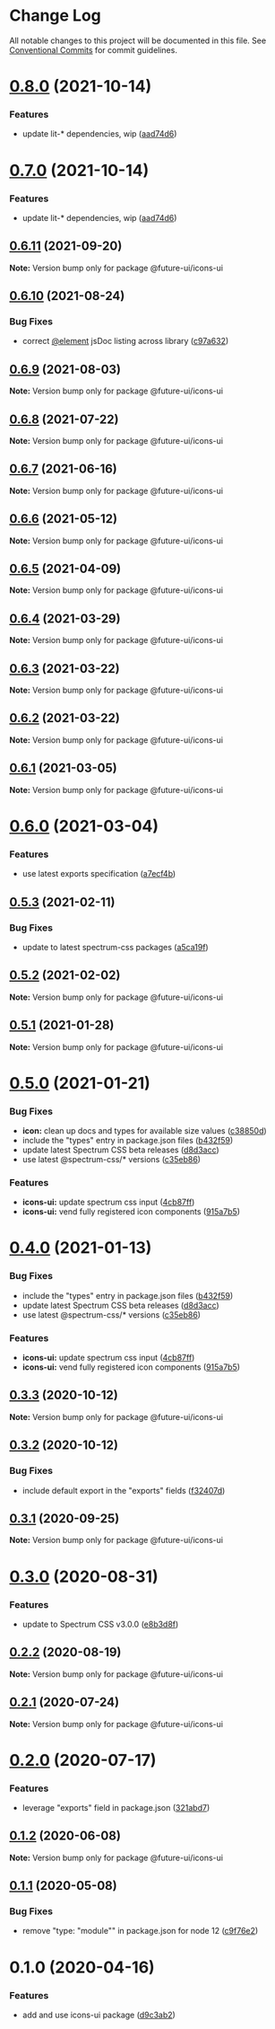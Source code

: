 # Change Log

All notable changes to this project will be documented in this file.
See [Conventional Commits](https://conventionalcommits.org) for commit guidelines.

# [0.8.0](https://github.com/adobe/spectrum-web-components/compare/@future-ui/icons-ui@0.6.11...@future-ui/icons-ui@0.8.0) (2021-10-14)

### Features

-   update lit-\* dependencies, wip ([aad74d6](https://github.com/adobe/spectrum-web-components/commit/aad74d6ac41d8450aee82d73aaf58ab949b72a00))

# [0.7.0](https://github.com/adobe/spectrum-web-components/compare/@future-ui/icons-ui@0.6.11...@future-ui/icons-ui@0.7.0) (2021-10-14)

### Features

-   update lit-\* dependencies, wip ([aad74d6](https://github.com/adobe/spectrum-web-components/commit/aad74d6ac41d8450aee82d73aaf58ab949b72a00))

## [0.6.11](https://github.com/adobe/spectrum-web-components/compare/@future-ui/icons-ui@0.6.10...@future-ui/icons-ui@0.6.11) (2021-09-20)

**Note:** Version bump only for package @future-ui/icons-ui

## [0.6.10](https://github.com/adobe/spectrum-web-components/compare/@future-ui/icons-ui@0.6.9...@future-ui/icons-ui@0.6.10) (2021-08-24)

### Bug Fixes

-   correct [@element](https://github.com/element) jsDoc listing across library ([c97a632](https://github.com/adobe/spectrum-web-components/commit/c97a6320c16a2b3053637e22bca0d56ce0cd5ae5))

## [0.6.9](https://github.com/adobe/spectrum-web-components/compare/@future-ui/icons-ui@0.6.8...@future-ui/icons-ui@0.6.9) (2021-08-03)

**Note:** Version bump only for package @future-ui/icons-ui

## [0.6.8](https://github.com/adobe/spectrum-web-components/compare/@future-ui/icons-ui@0.6.7...@future-ui/icons-ui@0.6.8) (2021-07-22)

**Note:** Version bump only for package @future-ui/icons-ui

## [0.6.7](https://github.com/adobe/spectrum-web-components/compare/@future-ui/icons-ui@0.6.6...@future-ui/icons-ui@0.6.7) (2021-06-16)

**Note:** Version bump only for package @future-ui/icons-ui

## [0.6.6](https://github.com/adobe/spectrum-web-components/compare/@future-ui/icons-ui@0.6.5...@future-ui/icons-ui@0.6.6) (2021-05-12)

**Note:** Version bump only for package @future-ui/icons-ui

## [0.6.5](https://github.com/adobe/spectrum-web-components/compare/@future-ui/icons-ui@0.6.4...@future-ui/icons-ui@0.6.5) (2021-04-09)

**Note:** Version bump only for package @future-ui/icons-ui

## [0.6.4](https://github.com/adobe/spectrum-web-components/compare/@future-ui/icons-ui@0.6.3...@future-ui/icons-ui@0.6.4) (2021-03-29)

**Note:** Version bump only for package @future-ui/icons-ui

## [0.6.3](https://github.com/adobe/spectrum-web-components/compare/@future-ui/icons-ui@0.6.2...@future-ui/icons-ui@0.6.3) (2021-03-22)

**Note:** Version bump only for package @future-ui/icons-ui

## [0.6.2](https://github.com/adobe/spectrum-web-components/compare/@future-ui/icons-ui@0.6.1...@future-ui/icons-ui@0.6.2) (2021-03-22)

**Note:** Version bump only for package @future-ui/icons-ui

## [0.6.1](https://github.com/adobe/spectrum-web-components/compare/@future-ui/icons-ui@0.6.0...@future-ui/icons-ui@0.6.1) (2021-03-05)

**Note:** Version bump only for package @future-ui/icons-ui

# [0.6.0](https://github.com/adobe/spectrum-web-components/compare/@future-ui/icons-ui@0.5.3...@future-ui/icons-ui@0.6.0) (2021-03-04)

### Features

-   use latest exports specification ([a7ecf4b](https://github.com/adobe/spectrum-web-components/commit/a7ecf4b6da7996f36a8a89f62cc2384709497008))

## [0.5.3](https://github.com/adobe/spectrum-web-components/compare/@future-ui/icons-ui@0.5.2...@future-ui/icons-ui@0.5.3) (2021-02-11)

### Bug Fixes

-   update to latest spectrum-css packages ([a5ca19f](https://github.com/adobe/spectrum-web-components/commit/a5ca19f67d5b3f0951667c4441d4d977bf1e0937))

## [0.5.2](https://github.com/adobe/spectrum-web-components/compare/@future-ui/icons-ui@0.5.1...@future-ui/icons-ui@0.5.2) (2021-02-02)

**Note:** Version bump only for package @future-ui/icons-ui

## [0.5.1](https://github.com/adobe/spectrum-web-components/compare/@future-ui/icons-ui@0.5.0...@future-ui/icons-ui@0.5.1) (2021-01-28)

**Note:** Version bump only for package @future-ui/icons-ui

# [0.5.0](https://github.com/adobe/spectrum-web-components/compare/@future-ui/icons-ui@0.3.3...@future-ui/icons-ui@0.5.0) (2021-01-21)

### Bug Fixes

-   **icon:** clean up docs and types for available size values ([c38850d](https://github.com/adobe/spectrum-web-components/commit/c38850d1120a8599d8c623302bbc2c21485c99bc))
-   include the "types" entry in package.json files ([b432f59](https://github.com/adobe/spectrum-web-components/commit/b432f5982b3b79f80af12f6d0312cbe2285e608b))
-   update latest Spectrum CSS beta releases ([d8d3acc](https://github.com/adobe/spectrum-web-components/commit/d8d3acc86de31e58219db6ba2a9d045b83cbe103))
-   use latest @spectrum-css/\* versions ([c35eb86](https://github.com/adobe/spectrum-web-components/commit/c35eb86defd89a0c36b5ea186f6d40f20851b5e5))

### Features

-   **icons-ui:** update spectrum css input ([4cb87ff](https://github.com/adobe/spectrum-web-components/commit/4cb87ff45cec625f273dd6e8ce7785b38cee448a))
-   **icons-ui:** vend fully registered icon components ([915a7b5](https://github.com/adobe/spectrum-web-components/commit/915a7b58294403943a331e40098b7947ffc87dc6))

# [0.4.0](https://github.com/adobe/spectrum-web-components/compare/@future-ui/icons-ui@0.3.3...@future-ui/icons-ui@0.4.0) (2021-01-13)

### Bug Fixes

-   include the "types" entry in package.json files ([b432f59](https://github.com/adobe/spectrum-web-components/commit/b432f5982b3b79f80af12f6d0312cbe2285e608b))
-   update latest Spectrum CSS beta releases ([d8d3acc](https://github.com/adobe/spectrum-web-components/commit/d8d3acc86de31e58219db6ba2a9d045b83cbe103))
-   use latest @spectrum-css/\* versions ([c35eb86](https://github.com/adobe/spectrum-web-components/commit/c35eb86defd89a0c36b5ea186f6d40f20851b5e5))

### Features

-   **icons-ui:** update spectrum css input ([4cb87ff](https://github.com/adobe/spectrum-web-components/commit/4cb87ff45cec625f273dd6e8ce7785b38cee448a))
-   **icons-ui:** vend fully registered icon components ([915a7b5](https://github.com/adobe/spectrum-web-components/commit/915a7b58294403943a331e40098b7947ffc87dc6))

## [0.3.3](https://github.com/adobe/spectrum-web-components/compare/@future-ui/icons-ui@0.3.2...@future-ui/icons-ui@0.3.3) (2020-10-12)

**Note:** Version bump only for package @future-ui/icons-ui

## [0.3.2](https://github.com/adobe/spectrum-web-components/compare/@future-ui/icons-ui@0.3.1...@future-ui/icons-ui@0.3.2) (2020-10-12)

### Bug Fixes

-   include default export in the "exports" fields ([f32407d](https://github.com/adobe/spectrum-web-components/commit/f32407d7bbfd18e72c35b6f27740549e79957858))

## [0.3.1](https://github.com/adobe/spectrum-web-components/compare/@future-ui/icons-ui@0.3.0...@future-ui/icons-ui@0.3.1) (2020-09-25)

**Note:** Version bump only for package @future-ui/icons-ui

# [0.3.0](https://github.com/adobe/spectrum-web-components/compare/@future-ui/icons-ui@0.2.2...@future-ui/icons-ui@0.3.0) (2020-08-31)

### Features

-   update to Spectrum CSS v3.0.0 ([e8b3d8f](https://github.com/adobe/spectrum-web-components/commit/e8b3d8f75c77c04b4d7af126b91b0f6ad2a40742))

## [0.2.2](https://github.com/adobe/spectrum-web-components/compare/@future-ui/icons-ui@0.2.1...@future-ui/icons-ui@0.2.2) (2020-08-19)

**Note:** Version bump only for package @future-ui/icons-ui

## [0.2.1](https://github.com/adobe/spectrum-web-components/compare/@future-ui/icons-ui@0.2.0...@future-ui/icons-ui@0.2.1) (2020-07-24)

**Note:** Version bump only for package @future-ui/icons-ui

# [0.2.0](https://github.com/adobe/spectrum-web-components/compare/@future-ui/icons-ui@0.1.2...@future-ui/icons-ui@0.2.0) (2020-07-17)

### Features

-   leverage "exports" field in package.json ([321abd7](https://github.com/adobe/spectrum-web-components/commit/321abd7b7e78ccd9157cff75a1fa3dbd06e81f79))

## [0.1.2](https://github.com/adobe/spectrum-web-components/compare/@future-ui/icons-ui@0.1.1...@future-ui/icons-ui@0.1.2) (2020-06-08)

**Note:** Version bump only for package @future-ui/icons-ui

## [0.1.1](https://github.com/adobe/spectrum-web-components/compare/@future-ui/icons-ui@0.1.0...@future-ui/icons-ui@0.1.1) (2020-05-08)

### Bug Fixes

-   remove "type: "module"" in package.json for node 12 ([c9f76e2](https://github.com/adobe/spectrum-web-components/commit/c9f76e21e24bb844466158fe96512ab19c37c5a9))

# 0.1.0 (2020-04-16)

### Features

-   add and use icons-ui package ([d9c3ab2](https://github.com/adobe/spectrum-web-components/commit/d9c3ab212b4f756334e857fc513ccbf0a4dff9cc))
